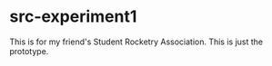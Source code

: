 # src-experiment1
This is for my friend's Student Rocketry Association. This is just the prototype.
